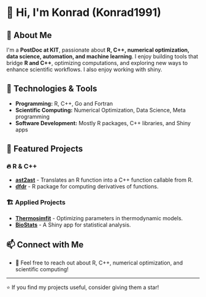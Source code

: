# 👋 Hi, I'm Konrad (Konrad1991)

## 🚀 About Me
I'm a **PostDoc at KIT**, passionate about **R, C++, numerical optimization, data science, automation, and machine learning**. I enjoy building tools that bridge **R and C++**, optimizing computations, and exploring new ways to enhance scientific workflows. I also enjoy working with shiny.

## 🔧 Technologies & Tools

- **Programming:** R, C++, Go and Fortran
- **Scientific Computing:** Numerical Optimization, Data Science, Meta programming
- **Software Development:** Mostly R packages, C++ libraries, and Shiny apps

## 📌 Featured Projects
### 🔥 R & C++
- [**ast2ast**](https://github.com/Konrad1991/ast2ast) - Translates an R function into a C++ function callable from R.
- [**dfdr**](https://github.com/Konrad1991/dfdr) - R package for computing derivatives of functions.

### 🏗️ Applied Projects
- [**Thermosimfit**](https://github.com/ComPlat/Thermosimfit) - Optimizing parameters in thermodynamic models.
- [**BioStats**](https://github.com/ComPlat/Biostats) - A Shiny app for statistical analysis. 

## 📫 Connect with Me
- 💬 Feel free to reach out about R, C++, numerical optimization, and scientific computing!

---
⭐ If you find my projects useful, consider giving them a star!


